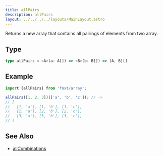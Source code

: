 ```yaml
---
title: allPairs
description: allPairs
layout: ../../../../layouts/MainLayout.astro
---
```


Returns a new array that contains all pairings of elements from two array.

## Type

```ts
type allPairs = <A>(a: A[]) => <B>(b: B[]) => [A, B][]
```

## Example

```ts
import {allPairs} from 'fnxt/array';

allPairs([1, 2, 3])(['a', 'b', 'c']); // -> 
// [
//   [1, 'a'], [1, 'b'], [1, 'c'],
//   [2, 'a'], [2, 'b'], [2, 'c'],
//   [3, 'a'], [3, 'b'], [3, 'c'],
// ]
```

## See Also

- [allCombinations](/core/en/array/operator/allCombinations)
